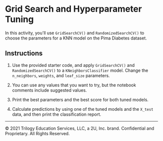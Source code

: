 # Grid Search and Hyperparameter Tuning

In this activity, you'll use `GridSearchCV()` and `RandomizedSearchCV()` to choose the parameters for a KNN model on the Pima Diabetes dataset.

## Instructions

1. Use the provided starter code, and apply `GridSearchCV()` and `RandomizedSearchCV()` to a `KNeighborsClassifier` model. Change the `n_neighbors`, `weights`, and `leaf_size` parameters.

2. You can use any values that you want to try, but the notebook comments include suggested values.

3. Print the best parameters and the best score for both tuned models.

4. Calculate predictions by using one of the tuned models and the `X_test` data, and then print the classification report.

- - -

© 2021 Trilogy Education Services, LLC, a 2U, Inc. brand. Confidential and Proprietary. All Rights Reserved.
